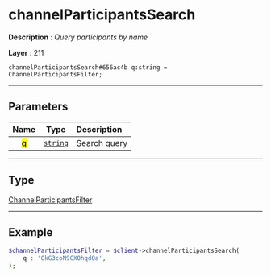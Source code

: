 # channelParticipantsSearch

**Description** : *Query participants by name*

**Layer** : 211

```tl
channelParticipantsSearch#656ac4b q:string = ChannelParticipantsFilter;
```

---

## Parameters

| Name | Type | Description |
| :---: | :---: | :--- |
| <mark>q</mark> | [`string`](type/string) | Search query |

---

## Type

[ChannelParticipantsFilter](type/ChannelParticipantsFilter)

---

## Example

```php
$channelParticipantsFilter = $client->channelParticipantsSearch(
	q : 'OkG3coN9CX0hqdQa',
);
```